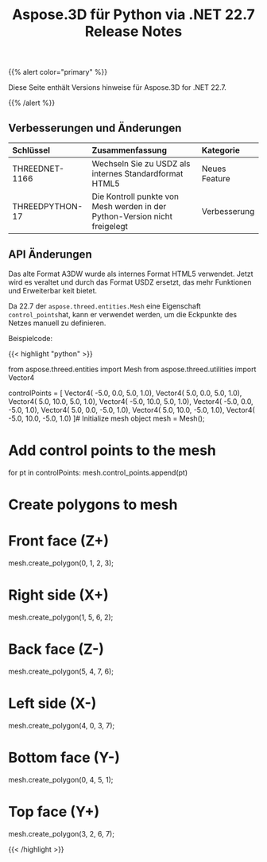 ﻿---
title: Aspose.3D für Python via .NET 22.7 Release Notes
type: docs
weight: 6
url: /de/python-net/aspose-3d-for-python-net-22-7-release-notes/
description: Die Release Notes von Aspose.3D für Python via .NET 22.7.
---
{{% alert color="primary" %}}

Diese Seite enthält Versions hinweise für Aspose.3D for .NET 22.7.

{{% /alert %}}
## **Verbesserungen und Änderungen**

|**Schlüssel**|**Zusammenfassung**|**Kategorie**|
|:- |:- |:- |
|THREEDNET-1166 |Wechseln Sie zu USDZ als internes Standardformat HTML5|Neues Feature|
|THREEDPYTHON-17 |Die Kontroll punkte von Mesh werden in der Python-Version nicht freigelegt|Verbesserung|

## API Änderungen ##


Das alte Format A3DW wurde als internes Format HTML5 verwendet. Jetzt wird es veraltet und durch das Format USDZ ersetzt, das mehr Funktionen und Erweiterbar keit bietet.

Da 22.7 der `aspose.threed.entities.Mesh` eine Eigenschaft `control_points`hat, kann er verwendet werden, um die Eckpunkte des Netzes manuell zu definieren.

Beispielcode:

{{< highlight "python" >}}

from aspose.threed.entities import Mesh
from aspose.threed.utilities import Vector4

controlPoints = [
	Vector4( -5.0, 0.0, 5.0, 1.0),
	Vector4( 5.0, 0.0, 5.0, 1.0),
	Vector4( 5.0, 10.0, 5.0, 1.0),
	Vector4( -5.0, 10.0, 5.0, 1.0),
	Vector4( -5.0, 0.0, -5.0, 1.0),
	Vector4( 5.0, 0.0, -5.0, 1.0),
	Vector4( 5.0, 10.0, -5.0, 1.0),
	Vector4( -5.0, 10.0, -5.0, 1.0)
]# Initialize mesh object
mesh = Mesh();
# Add control points to the mesh
for pt in controlPoints:
	mesh.control_points.append(pt)
# Create polygons to mesh
# Front face (Z+)
mesh.create_polygon(0, 1, 2, 3);
# Right side (X+)
mesh.create_polygon(1, 5, 6, 2);
# Back face (Z-)
mesh.create_polygon(5, 4, 7, 6);
# Left side (X-)
mesh.create_polygon(4, 0, 3, 7);
# Bottom face (Y-)
mesh.create_polygon(0, 4, 5, 1);
# Top face (Y+)
mesh.create_polygon(3, 2, 6, 7);

{{< /highlight >}}




